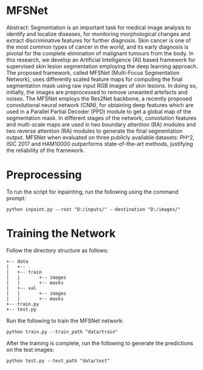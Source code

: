 # MFSNet
Abstract: Segmentation is an important task for medical image analysis to identify and localize diseases, for monitoring morphological changes and extract discriminative features for further diagnosis. Skin cancer is one of the most common types of cancer in the world, and its early diagnosis is pivotal for the complete elimination of malignant tumours from the body. In this research, we develop an Artificial Intelligence (AI) based framework for supervised skin lesion segmentation employing the deep learning approach. The proposed framework, called MFSNet (Multi-Focus Segmentation Network), uses differently scaled feature maps for computing the final segmentation mask using raw input RGB images of skin lesions. In doing so, initially, the images are preprocessed to remove unwanted artefacts and noises. The MFSNet employs the Res2Net backbone, a recently proposed convolutional neural network (CNN), for obtaining deep features which are used in a Parallel Partial Decoder (PPD) module to get a global map of the segmentation mask. In different stages of the network, convolution features and multi-scale maps are used in two boundary attention (BA) modules and two reverse attention (RA) modules to generate the final segmentation output. MFSNet when evaluated on three publicly available datasets: PH^2, ISIC 2017 and HAM10000 outperforms state-of-the-art methods, justifying the reliability of the framework.

# Preprocessing
To run the script for inpainting, run the following using the command prompt:

`python inpaint.py --root "D:/inputs/" --destination "D:/images/"`

# Training the Network
Follow the directory structure as follows:

```
+-- data
|   +-- .
|   +-- train
|   |       +-- images
|   |       +-- masks
|   +-- val
|   |       +-- images
|   |       +-- masks
+-- train.py
+-- test.py
```

Run the following to train the MFSNet network:

`python train.py --train_path "data/train"`

After the training is complete, run the following to generate the predictions on the test images:

`python test.py --test_path "data/test"`
